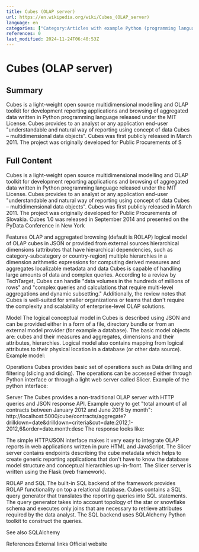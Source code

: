 ```yaml
---
title: Cubes (OLAP server)
url: https://en.wikipedia.org/wiki/Cubes_(OLAP_server)
language: en
categories: ["Category:Articles with example Python (programming language) code", "Category:Data analysis software", "Category:Data warehousing", "Category:Official website different in Wikidata and Wikipedia", "Category:Python (programming language) scientific libraries", "Category:Python (programming language) software", "Category:SQL"]
references: 0
last_modified: 2024-11-24T06:40:53Z
---
```


# Cubes (OLAP server)

## Summary

Cubes is a light-weight open source multidimensional modelling and OLAP toolkit for development reporting applications and browsing of aggregated data written in Python programming language released under the MIT License.
Cubes provides to an analyst or any application end-user "understandable and natural way of reporting using concept of data Cubes – multidimensional data objects".
Cubes was first publicly released in March 2011. The project was originally developed for Public Procurements of S

## Full Content

Cubes is a light-weight open source multidimensional modelling and OLAP toolkit for development reporting applications and browsing of aggregated data written in Python programming language released under the MIT License.
Cubes provides to an analyst or any application end-user "understandable and natural way of reporting using concept of data Cubes – multidimensional data objects".
Cubes was first publicly released in March 2011. The project was originally developed for Public Procurements of Slovakia. Cubes 1.0 was released in September 2014 and presented on the PyData Conference in New York

Features
OLAP and aggregated browsing (default is ROLAP)
logical model of OLAP cubes in JSON or provided from external sources
hierarchical dimensions (attributes that have hierarchical dependencies, such as category-subcategory or country-region)
multiple hierarchies in a dimension
arithmetic expressions for computing derived measures and aggregates
localizable metadata and data
Cubes is capable of handling large amounts of data and complex queries. According to a review by TechTarget, Cubes can handle "data volumes in the hundreds of millions of rows" and "complex queries and calculations that require multi-level aggregations and dynamic subsetting." Additionally, the review notes that Cubes is well-suited for smaller organizations or teams that don't require the complexity and scalability of enterprise-level OLAP solutions.

Model
The logical conceptual model in Cubes is described using JSON and can be provided either in a form of a file, directory bundle or from an external model provider (for example a database). The basic model objects are: cubes and their measures and aggregates, dimensions and their attributes, hierarchies. Logical model also contains mapping from logical attributes to their physical location in a database (or other data source).
Example model:

Operations
Cubes provides basic set of operations such as Data drilling and filtering (slicing and dicing). The operations can be accessed either through Python interface or through a light web server called Slicer.
Example of the python interface:

Server
The Cubes provides a non-traditional OLAP server with HTTP queries and JSON response API. Example query to get "total amount of all contracts between January 2012 and June 2016 by month":
http://localhost:5000/cube/contracts/aggregate?drilldown=date&drilldown=criteria&cut=date:2012,1-2012,6&order=date.month:desc
The response looks like:

The simple HTTP/JSON interface makes it very easy to integrate OLAP reports in web applications written in pure HTML and JavaScript.
The Slicer server contains endpoints describing the cube metadata which helps to create generic reporting applications that don't have to know the database model structure and conceptual hierarchies up-in-front.
The Slicer server is written using the Flask (web framework).

ROLAP and SQL
The built-in SQL backend of the framework provides ROLAP functionality on top a relational database. Cubes contains a SQL query generator that translates the reporting queries into SQL statements. The query generator takes into account topology of the star or snowflake schema and executes only joins that are necessary to retrieve attributes required by the data analyst.
The SQL backend uses SQLAlchemy Python toolkit to construct the queries.

See also
SQLAlchemy

References
External links
Official website

